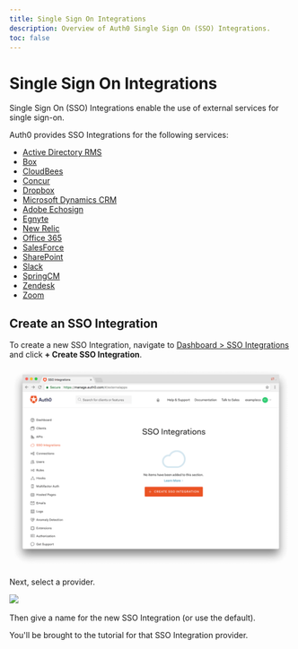 ```yaml
---
title: Single Sign On Integrations
description: Overview of Auth0 Single Sign On (SSO) Integrations.
toc: false
---
```


# Single Sign On Integrations

Single Sign On (SSO) Integrations enable the use of external services for single sign-on.

Auth0 provides SSO Integrations for the following services:

- [Active Directory RMS](/sso/current/integrations/ad-rms)
- [Box](/sso/current/integrations/box)
- [CloudBees](/sso/current/integrations/cloudbees)
- [Concur](/sso/current/integrations/concur)
- [Dropbox](/sso/current/integrations/dropbox)
- [Microsoft Dynamics CRM](/sso/current/integrations/dynamics-crm)
- [Adobe Echosign](/sso/current/integrations/echosign)
- [Egnyte](/sso/current/integrations/egnyte)
- [New Relic](/sso/current/integrations/new-relic)
- [Office 365](/sso/current/integrations/office-365)
- [SalesForce](/sso/current/integrations/salesforce)
- [SharePoint](/sso/current/integrations/sharepoint)
- [Slack](/sso/current/integrations/slack)
- [SpringCM](/sso/current/integrations/springcm)
- [Zendesk](/sso/current/integrations/zendesk)
- [Zoom](/sso/current/integrations/zoom)

## Create an SSO Integration

To create a new SSO Integration, navigate to [Dashboard > SSO Integrations](https://manage.auth0.com/#/externalapps) and click **+ Create SSO Integration**.

![](/media/articles/sso/integrations/new.png)

Next, select a provider.

![](/media/articles/sso/integrations/select.png)

Then give a name for the new SSO Integration (or use the default).

You'll be brought to the tutorial for that SSO Integration provider.

<!-- TODO -->


